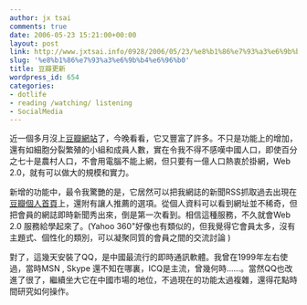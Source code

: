 ```yaml
---
author: jx tsai
comments: true
date: 2006-05-23 15:21:00+00:00
layout: post
link: http://www.jxtsai.info/0928/2006/05/23/%e8%b1%86%e7%93%a3%e6%9b%b4%e6%96%b0/
slug: '%e8%b1%86%e7%93%a3%e6%9b%b4%e6%96%b0'
title: 豆瓣更新
wordpress_id: 654
categories:
- dotlife
- reading /watching/ listening
- SocialMedia
---
```


近一個多月沒上[豆瓣網站](http://www.douban.com/)了，今晚看看，它又豐富了許多。不只是功能上的增加，還有如細胞分裂繁殖的小組和成員人數，實在令我不得不感嘆中國人口，即使百分之七十是農村人口，不會用電腦不能上網，但只要有一億人口熱衷於掛網，Web 2.0，就有可以做大的規模和實力。

  


新增的功能中，最令我驚艷的是，它居然可以把我網誌的新聞RSS抓取過去出現在[豆瓣個人首頁](http://www.douban.com/people/nairobi/mirror)上，還附有讓人推薦的選項。從個人資料可以看到網址並不稀奇，但把會員的網誌即時新聞秀出來，倒是第一次看到。相信這種服務，不久就會Web 2.0 服務給學起來了。(Yahoo 360"好像也有類似的，但我覺得它會員太多，沒有主題式、個性化的類別，可以凝聚同質的會員之間的交流討論 )

  
  
對了，這幾天安裝了QQ，是中國最流行的即時通訊軟體。我曾在1999年左右使過，當時MSN , Skype 還不知在哪裏，ICQ是主流，曾幾何時......。當然QQ也改進了很了，繼續坐大它在中國市場的地位，不過現在的功能太過複雜，還得花點時間研究如何操作。  

